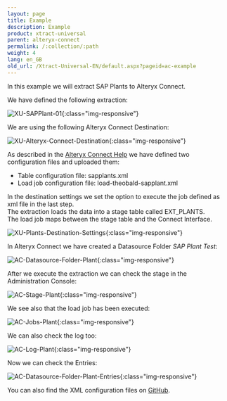 ```yaml
---
layout: page
title: Example
description: Example
product: xtract-universal
parent: alteryx-connect
permalink: /:collection/:path
weight: 4
lang: en_GB
old_url: /Xtract-Universal-EN/default.aspx?pageid=ac-example
---
```


In this example we will extract SAP Plants to Alteryx Connect. 

We have defined the following extraction:

![XU-SAPPlant-01](/img/content/XU-SAPPlant-01.png){:class="img-responsive"}

We are using the following Alteryx Connect Destination: 

![XU-Alteryx-Connect-Destination](/img/content/XU-Alteryx-Connect-Destination.png){:class="img-responsive"}

As described in the [Alteryx Connect Help]() we have defined two configuration files and uploaded them:
- Table configuration file: sapplants.xml
- Load job configuration file: load-theobald-sapplant.xml

In the destination settings we set the option to execute the job defined as xml file in the last step.<br> 
The extraction loads the data into a stage table called EXT_PLANTS. <br>
The load job maps between the stage table and the Connect Interface. <br>

![XU-Plants-Destination-Settings](/img/content/XU-Plants-Destination-Settings.png){:class="img-responsive"}

In Alteryx Connect we have created a Datasource Folder *SAP Plant Test*:

![AC-Datasource-Folder-Plant](/img/content/AC-Datasource-Folder-Plant.png){:class="img-responsive"}

After we execute the extraction we can check the stage in the Administration Console:

![AC-Stage-Plant](/img/content/AC-Stage-Plant.png){:class="img-responsive"}

We see also that the load job has been executed: 

![AC-Jobs-Plant](/img/content/AC-Jobs-Plant.png){:class="img-responsive"}

We can also check the log too: 

![AC-Log-Plant](/img/content/AC-Log-Plant.png){:class="img-responsive"}

Now we can check the Entries:

![AC-Datasource-Folder-Plant-Entries](/img/content/AC-Datasource-Folder-Plant-Entries.png){:class="img-responsive"}

You can also find the XML configuration files on [GitHub]().
